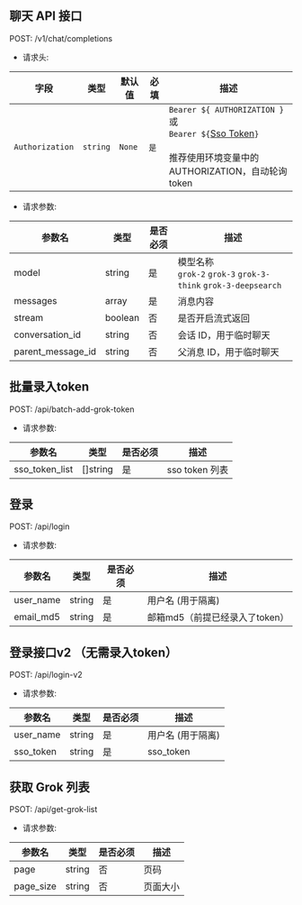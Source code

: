 
## 聊天 API 接口

POST: /v1/chat/completions

- 请求头:

| 字段 | 类型 | 默认值 | 必填 | 描述 |
| --- | --- | --- |--- |--- |
| `Authorization` | `string` | `None` | `是` | `Bearer ${ AUTHORIZATION }` 或 <br> `Bearer ${`[Sso Token](./docs/get-sso-token.jpg)`}` <br><br> 推荐使用环境变量中的 AUTHORIZATION，自动轮询token |

- 请求参数:

| 参数名            | 类型    | 是否必须 | 描述                                                               |
| ----------------- | ------- | -------- | ------------------------------------------------------------------ |
| model             | string  | 是       | 模型名称 <br> `grok-2` `grok-3` `grok-3-think` `grok-3-deepsearch` |
| messages          | array   | 是       | 消息内容                                                           |
| stream            | boolean | 否       | 是否开启流式返回                                                   |
| conversation_id   | string  | 否       | 会话 ID，用于临时聊天                                              |
| parent_message_id | string  | 否       | 父消息 ID，用于临时聊天                                            |



## 批量录入token
POST: /api/batch-add-grok-token

- 请求参数:

| 参数名            | 类型    | 是否必须 | 描述                      |
| ----------------- | ------- | -------- | ------------------------- |
| sso_token_list             | []string  | 是       | sso token 列表                     |


## 登录
POST: /api/login
- 请求参数:

| 参数名            | 类型    | 是否必须 | 描述                      |
| ----------------- | ------- | -------- | ------------------------- |
| user_name             | string  | 是       | 用户名 (用于隔离)                    |
| email_md5             | string  | 是       | 邮箱md5（前提已经录入了token）                     |

## 登录接口v2 （无需录入token）
POST: /api/login-v2
- 请求参数:

| 参数名            | 类型    | 是否必须 | 描述                      |
| ----------------- | ------- | -------- | ------------------------- |
| user_name             | string  | 是       | 用户名 (用于隔离)                    |
| sso_token             | string  | 是       | sso_token                     |

## 获取 Grok 列表
PSOT: /api/get-grok-list
- 请求参数:

| 参数名            | 类型    | 是否必须 | 描述                      |
| ----------------- | ------- | -------- | ------------------------- |
| page             | string  | 否      | 页码                     |
| page_size             | string  | 否       | 页面大小                     |

